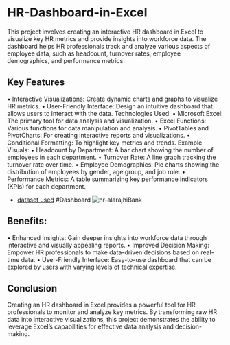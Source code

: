 # HR-Dashboard-in-Excel
This project involves creating an interactive HR dashboard in Excel to visualize key HR metrics and provide insights into workforce data. The dashboard helps HR professionals track and analyze various aspects of employee data, such as headcount, turnover rates, employee demographics, and performance metrics.
## Key Features
•	Interactive Visualizations: Create dynamic charts and graphs to visualize HR metrics.
•	User-Friendly Interface: Design an intuitive dashboard that allows users to interact with the data.
Technologies Used:
•	Microsoft Excel: The primary tool for data analysis and visualization.
•	Excel Functions: Various functions for data manipulation and analysis.
•	PivotTables and PivotCharts: For creating interactive reports and visualizations.
•	Conditional Formatting: To highlight key metrics and trends.
Example Visuals:
•	Headcount by Department: A bar chart showing the number of employees in each department.
•	Turnover Rate: A line graph tracking the turnover rate over time.
•	Employee Demographics: Pie charts showing the distribution of employees by gender, age group, and job role.
•	Performance Metrics: A table summarizing key performance indicators (KPIs) for each department.
- <a href="https://github.com/LUJAINALALAWI/HR-Dashboard-in-Excel/blob/main/Al.Rajhy.Bank_HR.xlsm">dataset used</a>
#Dashboard
![hr-alarajhiBank](https://github.com/user-attachments/assets/ae1c922e-9d3d-4eb1-a413-a3ecc2a4f111)

## Benefits:
•	Enhanced Insights: Gain deeper insights into workforce data through interactive and visually appealing reports.
•	Improved Decision Making: Empower HR professionals to make data-driven decisions based on real-time data.
•	User-Friendly Interface: Easy-to-use dashboard that can be explored by users with varying levels of technical expertise.
## Conclusion
Creating an HR dashboard in Excel provides a powerful tool for HR professionals to monitor and analyze key metrics. By transforming raw HR data into interactive visualizations, this project demonstrates the ability to leverage Excel’s capabilities for effective data analysis and decision-making.
